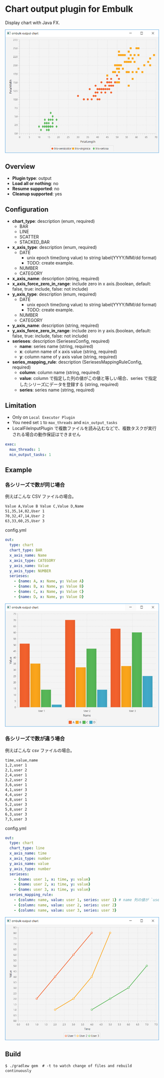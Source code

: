 # Chart output plugin for Embulk

Display chart with Java FX.

![](https://raw.githubusercontent.com/mikoto2000/embulk-output-chart/images/doc/image/scatter.png)

## Overview

* **Plugin type**: output
* **Load all or nothing**: no
* **Resume supported**: no
* **Cleanup supported**: yes

## Configuration

- **chart_type**: description (enum, required)
    - BAR
    - LINE
    - SCATTER
    - STACKED_BAR
- **x_axis_type**: description (enum, required)
    - DATE
        - unix epoch time(long value) to string label(YYYY/MM/dd format)
        - TODO: create example.
    - NUMBER
    - CATEGORY
- **x_axis_name**: description (string, required)
- **x_axis_force_zero_in_range**: include zero in x axis.(boolean, default: false, true: include, false: not include)
- **y_axis_type**: description (enum, required)
    - DATE
        - unix epoch time(long value) to string label(YYYY/MM/dd format)
        - TODO: create example.
    - NUMBER
    - CATEGORY
- **y_axis_name**: description (string, required)
- **y_axis_force_zero_in_range**: include zero in y axis.(boolean, default: false, true: include, false: not include)
- **serieses**: description (SeriesesConfig, required)
    - **name**: series name (string, required)
    - **x**: column name of x axis value (string, required)
    - **y**: column name of y axis value (string, required)
- **series_mapping_rule**: description (SeriesesMappingRuleConfig, required)
    - **column**: column name (string, required)
    - **value**: column で指定した列の値がこの値と等しい場合、series で指定したシリーズにデータを登録する (string, required)
    - **series**: series name (string, required)

## Limitation

- Only on `Local Executor Plugin`
- You need set `1` to `max_threads` and `min_output_tasks`
- LocalFileInputPlugin で複数ファイルを読み込むなどで、複数タスクが実行される場合の動作保証はできません


```yaml
exec:
  max_threads: 1
  min_output_tasks: 1
```

## Example

### 各シリーズで数が同じ場合

例えばこんな CSV ファイルの場合。

```csv
Value A,Value B Value C,Value D,Name
51,35,14,02,User 1
70,32,47,14,User 2
63,33,60,25,User 3
```

config.yml

```yaml
out:
  type: chart
  chart_type: BAR
  x_axis_name: Name
  x_axis_type: CATEGORY
  y_axis_name: Value
  y_axis_type: NUMBER
  serieses:
    - {name: A, x: Name, y: Value A}
    - {name: B, x: Name, y: Value B}
    - {name: C, x: Name, y: Value C}
    - {name: D, x: Name, y: Value D}
```

![](https://raw.githubusercontent.com/mikoto2000/embulk-output-chart/images/doc/image/bar.png)


### 各シリーズで数が違う場合

例えばこんな csv ファイルの場合。

```csv
time,value,name
1,2,user 1
2,1,user 2
2,4,user 1
3,2,user 2
3,6,user 1
4,1,user 3
4,4,user 2
4,8,user 1
5,2,user 3
5,8,user 2
6,3,user 3
7,5,user 3
```

config.yml

```yaml
out:
  type: chart
  chart_type: line
  x_axis_name: time
  x_axis_type: number
  y_axis_name: value
  y_axis_type: number
  serieses:
    - {name: user 1, x: time, y: value}
    - {name: user 2, x: time, y: value}
    - {name: user 3, x: time, y: value}
  series_mapping_rule:
    - {column: name, value: user 1, series: user 1} # name 列の値が `user 1` であれば、シリーズ `user 1` のデータに登録する
    - {column: name, value: user 2, series: user 2}
    - {column: name, value: user 3, series: user 3}
```

![](https://raw.githubusercontent.com/mikoto2000/embulk-output-chart/images/doc/image/line.png)


## Build

```
$ ./gradlew gem  # -t to watch change of files and rebuild continuously
```
